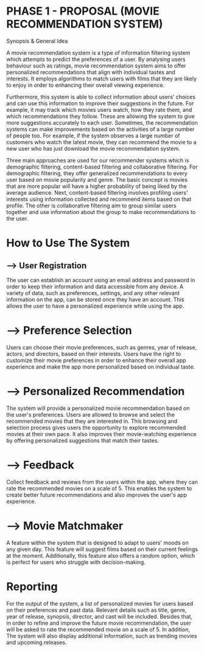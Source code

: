 # PHASE 1 - PROPOSAL (MOVIE RECOMMENDATION SYSTEM)
Synopsis & General Idea

A movie recommendation system is a type of information filtering system which attempts to predict the preferences of a user. By analysing users behaviour such as ratings, movie recommendation system aims to offer personalized recommendations that align with individual tastes and interests. It employs algorithms to match users with films that they are likely to enjoy in order to enhancing their overall viewing experience.

Furthermore, this system is able to collect information about users’ choices and can use this information to improve their suggestions in the future. For example, it may track which movies users watch, how they rate them, and which recommendations they follow. These are allowing the system to give more suggestions accurately to each user. Sometimes, the recommendation systems can make improvements based on the activities of a large number of people too. For example, if the system observes a large number of customers who watch the latest movie, they can recommend the movie to a new user who has just download the movie recommendation system.

Three main approaches are used for our recommender systems which is demographic filtering, content-based filtering and collaborative filtering. For demographic filtering, they offer generalized recommendations to every user based on movie popularity and genre. The basic concept is movies that are more popular will have a higher probability of being liked by the average audience. Next, content-based filtering involves profiling users’ interests using information collected and recommend items based on that profile. The other is collaborative filtering aim to group similar users together and use information about the group to make recommendations to the user.

# How to Use The System
## --> User Registration
The user can establish an account using an email address and password in order to keep their information and data accessible from any device. A variety of data, such as preferences, settings, and any other relevant information on the app, can be stored once they have an account. This allows the user to have a personalized experience while using the app.

# --> Preference Selection
Users can choose their movie preferences, such as genres, year of release, actors, and directors, based on their interests. Users have the right to customize their movie preferences in order to enhance their overall app experience and make the app more personalized based on individual taste.

# --> Personalized Recommendation
The system will provide a personalized movie recommendation based on the user's preferences. Users are allowed to browse and select the recommended movies that they are interested in. This browsing and selection process gives users the opportunity to explore recommended movies at their own pace. It also improves their movie-watching experience by offering personalized suggestions that match their tastes.

# --> Feedback
Collect feedback and reviews from the users within the app, where they can rate the recommended movies on a scale of 5. This enables the system to create better future recommendations and also improves the user's app experience. 
# --> Movie Matchmaker
A feature within the system that is designed to adapt to users' moods on any given day. This feature will suggest films based on their current feelings at the moment. Additionally, this feature also offers a random option, which is perfect for users who struggle with decision-making.

# Reporting
For the output of the system, a list of personalized movies for users based on their preferences and past data. Relevant details such as title, genre, year of release, synopsis, director, and cast will be included. Besides that, in order to refine and improve the future movie recommendation, the user will be asked to rate the recommended movie on a scale of 5. In addition, The system will also display additional information, such as trending movies and upcoming releases.
